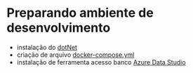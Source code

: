 # Preparando ambiente de desenvolvimento
  - instalação do [dotNet](https://dotnet.microsoft.com/en-us/download)
  - criação de arquivo [docker-compose.yml]()
  - instalação de ferramenta acesso banco [Azure Data Studio]()
